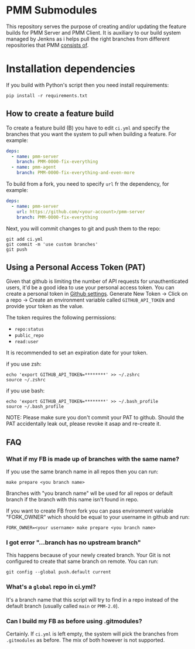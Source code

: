 # PMM Submodules

This repository serves the purpose of creating and/or updating the feature builds for PMM Server and PMM Client. It is auxiliary
to our build system managed by Jenkns as i helps pull the right branches from different repositories that PMM [consists of](https://github.com/percona/pmm).

# Installation dependencies

If you build with Python's script then you need install requirements:

```
pip install -r requirements.txt
```

## How to create a feature build

To create a feature build (B) you have to edit `ci.yml` and specify the branches that you want the system to pull when building a feature. For example:

```yaml
deps:
  - name: pmm-server
    branch: PMM-0000-fix-everything
  - name: pmm-agent
    branch: PMM-0000-fix-everything-and-even-more
```

To build from a fork, you need to specify `url` fr the dependency, for example:

```yaml
deps:
  - name: pmm-server
    url: https://github.com/<your-account>/pmm-server
    branch: PMM-0000-fix-everything
```


Next, you will commit changes to git and push them to the repo:

```
git add ci.yml
git commit -m 'use custom branches'
git push
```

## Using a Personal Access Token (PAT)

Given that github is limiting the number of API requests for unauthenticated users, it'd be a good idea to use your personal access token. You can create a personal token in [Github settings](https://github.com/settings/tokens). Generate New Token -> Click on a repo -> Create an environment variable called `GITHUB_API_TOKEN` and provide your token as the value.

The token requires the following permissions:
* `repo:status`
* `public_repo`
* `read:user`

It is recommended to set an expiration date for your token.

if you use zsh:

```console
echo 'export GITHUB_API_TOKEN=********' >> ~/.zshrc
source ~/.zshrc
```

if you use bash:

```console
echo 'export GITHUB_API_TOKEN=********' >> ~/.bash_profile
source ~/.bash_profile
```

NOTE: Please make sure you don't commit your PAT to github. Should the PAT accidentally leak out, please revoke it asap and re-create it.

## FAQ

### What if my FB is made up of branches with the same name?

If you use the same branch name in all repos then you can run:

```console
make prepare <you branch name>
```
Branches with "you branch name" wll be used for all repos or default branch if the branch with this name isn't found in repo.

If you want to create FB from fork you can pass environment variable "FORK_OWNER" which should be equal to your username in github and run:

```console
FORK_OWNER=<your username> make prepare <you branch name>
```

### I got error "...branch has no upstream branch"

This happens because of your newly created branch. Your Git is not configured to create that same branch on remote. You can run:

```console
git config --global push.default current
```
### What's a `global` repo in ci.yml?

It's a branch name that this script will try to find in a repo instead of the default branch (usually called `main` or `PMM-2.0`).

### Can I build my FB as before using .gitmodules?

Certainly. If `ci.yml` is left empty, the system will pick the branches from `.gitmodules` as before. The mix of both however is not supported.
